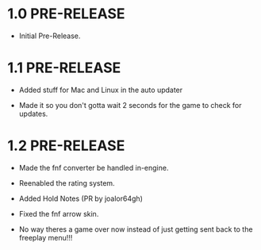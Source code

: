 # 1.0 PRE-RELEASE

- Initial Pre-Release.

# 1.1 PRE-RELEASE

- Added stuff for Mac and Linux in the auto updater

- Made it so you don't gotta wait 2 seconds for the game to check for updates. 

# 1.2 PRE-RELEASE

- Made the fnf converter be handled in-engine.

- Reenabled the rating system.

- Added Hold Notes (PR by joalor64gh)

- Fixed the fnf arrow skin.

- No way theres a game over now instead of just getting sent back to the freeplay menu!!!
